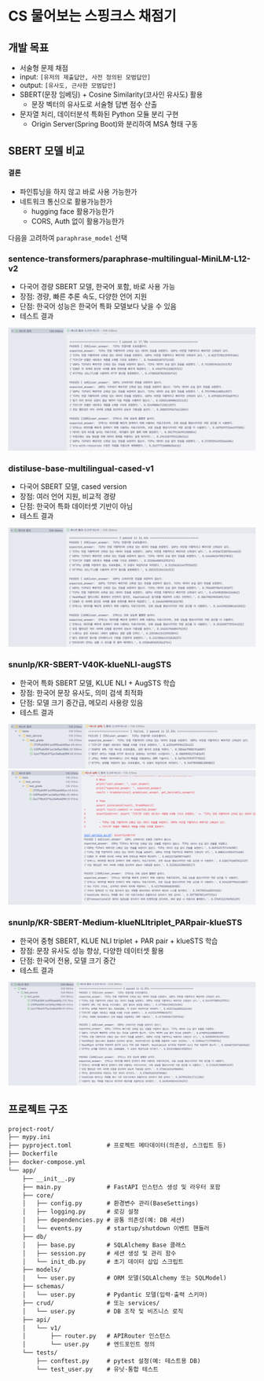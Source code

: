 # CS 물어보는 스핑크스 채점기

## 개발 목표
- 서술형 문제 채점
- input: `[유저의 제출답안, 사전 정의된 모범답안]`
- output: `[유사도, 근사한 모범답안]`
- SBERT(문장 임베딩) + Cosine Similarity(코사인 유사도) 활용
  - 문장 벡터의 유사도로 서술형 답변 점수 산출
- 문자열 처리, 데이터분석 특화된 Python 모듈 분리 구현
  - Origin Server(Spring Boot)와 분리하여 MSA 형태 구동

## SBERT 모델 비교
#### 결론
- 파인튜닝을 하지 않고 바로 사용 가능한가
- 네트워크 통신으로 활용가능한가
  - hugging face 활용가능한가
  - CORS, Auth 없이 활용가능한가

다음을 고려하여 `paraphrase_model` 선택

### sentence-transformers/paraphrase-multilingual-MiniLM-L12-v2
- 다국어 경량 SBERT 모델, 한국어 포함, 바로 사용 가능
- 장점: 경량, 빠른 추론 속도, 다양한 언어 지원
- 단점: 한국어 성능은 한국어 특화 모델보다 낮을 수 있음
- 테스트 결과

![paraphrase_model.png](images/paraphrase_model.png)

### distiluse-base-multilingual-cased-v1
- 다국어 SBERT 모델, cased version
- 장점: 여러 언어 지원, 비교적 경량
- 단점: 한국어 특화 데이터셋 기반이 아님
- 테스트 결과

![distiluse_model.png](images/distiluse_model.png)

### snunlp/KR-SBERT-V40K-klueNLI-augSTS
- 한국어 특화 SBERT 모델, KLUE NLI + AugSTS 학습
- 장점: 한국어 문장 유사도, 의미 검색 최적화
- 단점: 모델 크기 중간급, 메모리 사용량 있음
- 테스트 결과

![kr_sbert_v40k_model_1.png](images/kr_sbert_v40k_model_1.png)
![kr_sbert_v40k_model_2.png](images/kr_sbert_v40k_model_2.png)

### snunlp/KR-SBERT-Medium-klueNLItriplet_PARpair-klueSTS
- 한국어 중형 SBERT, KLUE NLI triplet + PAR pair + klueSTS 학습
- 장점: 문장 유사도 성능 향상, 다양한 데이터셋 활용
- 단점: 한국어 전용, 모델 크기 중간
- 테스트 결과

![kr_sbert_medium_model.png](images/kr_sbert_medium_model.png)

## 프로젝트 구조
```markdown
project-root/
├── mypy.ini
├── pyproject.toml          # 프로젝트 메타데이터(의존성, 스크립트 등)
├── Dockerfile
├── docker-compose.yml
└── app/
    ├── __init__.py
    ├── main.py             # FastAPI 인스턴스 생성 및 라우터 포함
    ├── core/
    │   ├── config.py       # 환경변수 관리(BaseSettings)
    │   ├── logging.py      # 로깅 설정
    │   ├── dependencies.py # 공통 의존성(예: DB 세션)
    │   └── events.py       # startup/shutdown 이벤트 핸들러
    ├── db/
    │   ├── base.py         # SQLAlchemy Base 클래스
    │   ├── session.py      # 세션 생성 및 관리 함수
    │   └── init_db.py      # 초기 데이터 삽입 스크립트
    ├── models/
    │   └── user.py         # ORM 모델(SQLAlchemy 또는 SQLModel)
    ├── schemas/
    │   └── user.py         # Pydantic 모델(입력·출력 스키마)
    ├── crud/               # 또는 services/
    │   └── user.py         # DB 조작 및 비즈니스 로직
    ├── api/
    │   └── v1/
    │       ├── router.py   # APIRouter 인스턴스
    │       └── user.py     # 엔드포인트 정의
    └── tests/
        ├── conftest.py     # pytest 설정(예: 테스트용 DB)
        └── test_user.py    # 유닛·통합 테스트
```